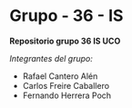 # Grupo - 36 - IS
**Repositorio grupo 36 IS UCO**

*Integrantes del grupo:*
* Rafael Cantero Alén
* Carlos Freire Caballero
* Fernando Herrera Poch
